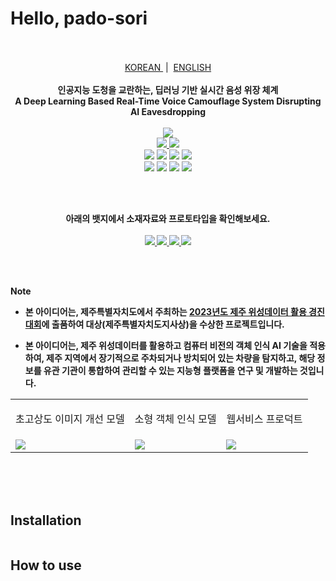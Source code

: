 # Hello, pado-sori

<p align="center">
  <!--
  <strong>🏆 2023 제주특별자치도 도지사상 수상 작품 🏆</strong>
  -->
  <br/>
  <br/>
  <a href='https://github.com/ziweek/desirable-sea/blob/main/README.md'>
    KOREAN
  </a>
  &nbsp;|&nbsp;
  <a href='https://github.com/ziweek/desirable-sea/blob/main/README_EN.md'>
    ENGLISH
  </a>
  <br/>
  <br/>
  <strong>인공지능 도청을 교란하는, 딥러닝 기반 실시간 음성 위장 체계</strong>
  <br/>
  <strong>A Deep Learning Based Real-Time Voice Camouflage System Disrupting AI Eavesdropping</strong>
  <br/>
  <br/>

  <a href='https://paperswithcode.com/paper/real-time-neural-voice-camouflage-1'>
    <img src="https://img.shields.io/badge/Paperswithcode-Real%20Time%20Neural%20Voice%20Camouflage-25c2a0?style=flat-square"/>
  </a>
  <br/>

  <a href='https://github.com/xinntao/ESRGAN?tab=readme-ov-file'>
    <img src="https://img.shields.io/badge/OpenAI-Whisper-EF2D5E?style=flat-square"/>
  </a>
  <img src="https://img.shields.io/badge/MLOps-Weights%20&%20Biases-EF2D5E?style=flat-square"/>
  <br/>

  <img src="https://img.shields.io/badge/Next.js-000000?style=flat-square&logo=nextdotjs&logoColor=white"/>
  <img src="https://img.shields.io/badge/PWA-5A0FC8?style=flat-square&logo=pwa&logoColor=white"/> 
  <img src="https://img.shields.io/badge/FastAPI-009688?style=flat-square&logo=fastapi&logoColor=white"/>
  <img src="https://img.shields.io/badge/MySQL-4479A1?style=flat-square&logo=mysql&logoColor=white"/>
  <br/>
  <img src="https://img.shields.io/badge/Jenkins-D24939?style=flat-square&logo=jenkins&logoColor=white"/>
  <img src="https://img.shields.io/badge/Docker-2496ED?style=flat-square&logo=docker&logoColor=white"/>
  <img src="https://img.shields.io/badge/AWS-232F3E?style=flat-square&logo=amazonwebservices&logoColor=white"/>
  <img src="https://img.shields.io/badge/Redis-DC382D?style=flat-square&logo=redis&logoColor=white"/>
</p>
<br/>
<br/>
  
<p align="center">  
  <strong>아래의 뱃지에서 소재자료와 프로토타입을 확인해보세요.<strong>
  <br/>
  <br/>
  <a href='https://www.canva.com/design/DAF6gh68bZ4/YeS-FN9gsbZpPdRnq52BXQ/view?utm_content=DAF6gh68bZ4&utm_campaign=designshare&utm_medium=link&utm_source=editor'>
    <img src="https://img.shields.io/badge/소개자료-Canva-00C4CC?style=flat-square"/>
  </a>
  <a href='https://desirable-sea.vercel.app/'>
    <img src="https://img.shields.io/badge/프로덕트-Vercel-000000?style=flat-square"/>
  </a>
  <a href='https://goor.me/edkv2g6bKZt7nopy6'>
    <img src="https://img.shields.io/badge/AI%20시연-HuggingFace-FFD21E?style=flat-square"/>
  </a>
  <a href='https://colab.research.google.com/drive/13-VZyx3LiYPRS8aw-AcMSBK0Z4--TF2j?usp=sharing'>
    <img src="https://img.shields.io/badge/튜토리얼-Google%20Colab-F9AB00?style=flat-square"/>
  </a>
</p>

<br/>
<br/>

> [!NOTE]
> - 본 아이디어는, 제주특별자치도에서 주최하는 [2023년도 제주 위성데이터 활용 경진대회](https://aifactory.space/task/2700/overview)에 출품하여 대상(제주특별자치도지사상)을 수상한 프로젝트입니다.
>   
> - 본 아이디어는, 제주 위성데이터를 활용하고 컴퓨터 비전의 객체 인식 AI 기술을 적용하여, 제주 지역에서 장기적으로 주차되거나 방치되어 있는 차량을 탐지하고, 해당 정보를 유관 기관이 통합하여 관리할 수 있는 지능형 플랫폼을 연구 및 개발하는 것입니다.

<table>
  <tr>
     <td>
      <p align='center'>
        초고상도 이미지 개선 모델
      </p>
    </td>
    <td>
      <p align='center'>
        소형 객체 인식 모델
      </p>
    </td>
    <td>
      <p align='center'>
        웹서비스 프로덕트
      </p>
    </td>
  </tr>
   <tr>
    <td style="width:1/3;">
      <img src="./src/preview-super-image-resolution.png"/>
    </td>
    <td style="width:1/3;">
      <img src="./src/preview-small-object-detection.png"/>
    </td>
    <td style="width:1/3;">
      <img src="./src/preview-product-webpage.png"/>
    </td>
  </tr>
</table>
<br/>

<br/>
<br/>

## Installation
```sh

```

## How to use

```sh

```

```sh

```
